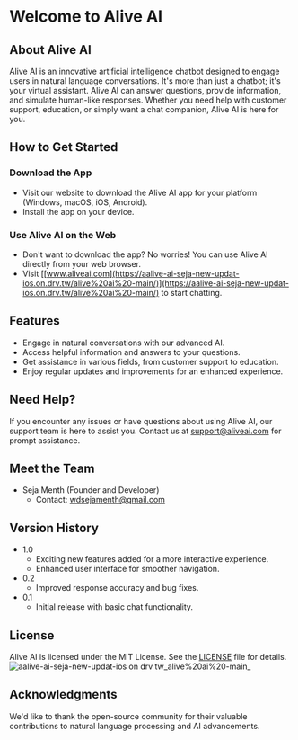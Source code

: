 


# Welcome to Alive AI

## About Alive AI
Alive AI is an innovative artificial intelligence chatbot designed to engage users in natural language conversations. It's more than just a chatbot; it's your virtual assistant. Alive AI can answer questions, provide information, and simulate human-like responses. Whether you need help with customer support, education, or simply want a chat companion, Alive AI is here for you.

## How to Get Started

### Download the App
- Visit our website to download the Alive AI app for your platform (Windows, macOS, iOS, Android).
- Install the app on your device.

### Use Alive AI on the Web
- Don't want to download the app? No worries! You can use Alive AI directly from your web browser.
- Visit [[www.aliveai.com](https://aalive-ai-seja-new-updat-ios.on.drv.tw/alive%20ai%20-main/)](https://aalive-ai-seja-new-updat-ios.on.drv.tw/alive%20ai%20-main/) to start chatting.

## Features
- Engage in natural conversations with our advanced AI.
- Access helpful information and answers to your questions.
- Get assistance in various fields, from customer support to education.
- Enjoy regular updates and improvements for an enhanced experience.

## Need Help?
If you encounter any issues or have questions about using Alive AI, our support team is here to assist you. Contact us at [support@aliveai.com](mailto:support@aliveai.com) for prompt assistance.

## Meet the Team
- Seja Menth (Founder and Developer)
  - Contact: [wdsejamenth@gmail.com](mailto:wdsejamenth@gmail.com)

## Version History
- 1.0
  - Exciting new features added for a more interactive experience.
  - Enhanced user interface for smoother navigation.
- 0.2
  - Improved response accuracy and bug fixes.
- 0.1
  - Initial release with basic chat functionality.

## License
Alive AI is licensed under the MIT License. See the [LICENSE](https://www.aliveai.com/license) file for details.
![aalive-ai-seja-new-updat-ios on drv tw_alive%20ai%20-main_](https://github.com/seja-menath-de-silva/ALIVEAI_HOME/assets/142668041/df9e3c01-5444-489f-8ef4-b1f23fed19b3)

## Acknowledgments
We'd like to thank the open-source community for their valuable contributions to natural language processing and AI advancements.
